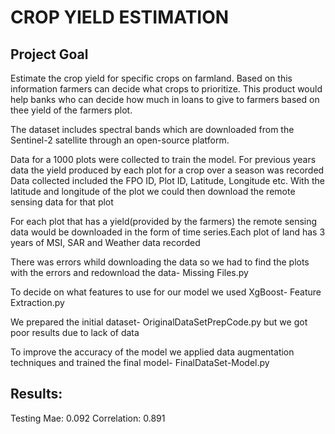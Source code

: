 # CROP YIELD ESTIMATION

## Project Goal
Estimate the crop yield for specific crops on farmland. Based on this information farmers can decide what crops to prioritize. This product would help banks who can decide how much in loans to give to farmers based on thee yield of the farmers plot.



The dataset includes spectral bands which are downloaded from the Sentinel-2 satellite through an open-source platform. 

Data for a 1000 plots were collected to train the model. For previous years data the yield produced by each plot for a crop over a season was recorded Data collected included the FPO ID, Plot ID, Latitude, Longitude etc. With the latitude and longitude of the plot we could then download the remote sensing data for that plot


For each plot that has a yield(provided by the farmers) the remote sensing data would be downloaded in the form of time series.Each plot of land has 3 years of MSI, SAR and Weather data recorded


There was errors whild downloading the data so we had to find the plots with the errors and redownload the data- Missing Files.py

To decide on what features to use for our model we used XgBoost- Feature Extraction.py

We prepared the initial dataset- OriginalDataSetPrepCode.py but we got poor results due to lack of data

To improve the accuracy of the model we applied data augmentation techniques and trained the final model- FinalDataSet-Model.py

## Results:

Testing Mae: 0.092
Correlation: 0.891



